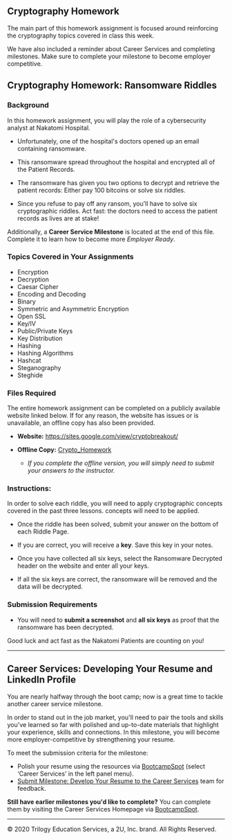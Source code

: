 ## Cryptography Homework

The main part of this homework assignment is focused around reinforcing the cryptography topics covered in class this week.

We have also included a reminder about Career Services and completing milestones. Make sure to complete your milestone to become employer competitive.

## Cryptography Homework: Ransomware Riddles

### Background

In this homework assignment, you will play the role of a cybersecurity analyst at Nakatomi Hospital.

- Unfortunately, one of the hospital's doctors opened up an email containing ransomware.

- This ransomware spread throughout the hospital and encrypted all of the Patient Records.

- The ransomware has given you two options to decrypt and retrieve the patient records: Either pay 100 bitcoins or solve six riddles.

- Since you refuse to pay off any ransom, you'll have to solve six cryptographic riddles. Act fast: the doctors need to access the patient records as lives are at stake!

Additionally, a **Career Service Milestone** is located at the end of this file. Complete it to learn how to become more *Employer Ready*.

### Topics Covered in Your Assignments

- Encryption
- Decryption
- Caesar Cipher
- Encoding and Decoding
- Binary
- Symmetric and Asymmetric Encryption
- Open SSL
- Key/IV
- Public/Private Keys
- Key Distribution
- Hashing
- Hashing Algorithms
- Hashcat
- Steganography
- Steghide

### Files Required

The entire homework assignment can be completed on a publicly available website linked below. If for any reason, the website has issues or is unavailable, an offline copy has also been provided.

- **Website:** https://sites.google.com/view/cryptobreakout/

- **Offline Copy:** [Crypto_Homework](resources/Crypto_Homework_OfflineCopy.docx)

  - *If you complete the offline version, you will simply need to submit your answers to the instructor.*


### Instructions:

In order to solve each riddle, you will need to apply cryptographic concepts covered in the past three lessons.
 concepts will need to be applied.

- Once the riddle has been solved, submit your answer on the bottom of each Riddle Page.

- If you are correct, you will receive a **key**. Save this key in your notes.

- Once you have collected all six keys, select the Ransomware Decrypted header on the website and enter all your keys.

- If all the six keys are correct, the ransomware will be removed and the data will be decrypted.


### Submission Requirements

- You will need to **submit a screenshot** and **all six keys** as proof that the ransomware has been decrypted.

Good luck and act fast as the Nakatomi Patients are counting on you!


---

## Career Services: Developing Your Resume and LinkedIn Profile

 
You are nearly halfway through the boot camp; now is a great time to tackle another career service milestone.
 
In order to stand out in the job market, you'll need to pair the tools and skills you've learned so far with polished and up-to-date materials that highlight your experience, skills and connections. In this milestone, you will become more employer-competitive by strengthening your resume.
 
To meet the submission criteria for the milestone: 
- Polish your resume using the resources via [BootcampSpot](https://www.bootcampspot.com/login) (select ‘Career Services’ in the left panel menu).
- [Submit Milestone: Develop Your Resume to the Career Services](https://www.bootcampspot.com/login) team for feedback. 
 
**Still have earlier milestones you'd like to complete?** You can complete them by visiting the Career Services Homepage via [BootcampSpot](https://www.bootcampspot.com/login).

---
© 2020 Trilogy Education Services, a 2U, Inc. brand. All Rights Reserved.
